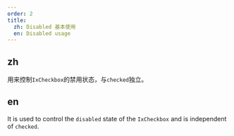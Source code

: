 ```yaml
---
order: 2
title:
  zh: Disabled 基本使用
  en: Disabled usage
---
```


## zh

用来控制`IxCheckbox`的禁用状态，与`checked`独立。

## en

It is used to control the `disabled` state of the `IxCheckbox` and is independent of `checked`.
